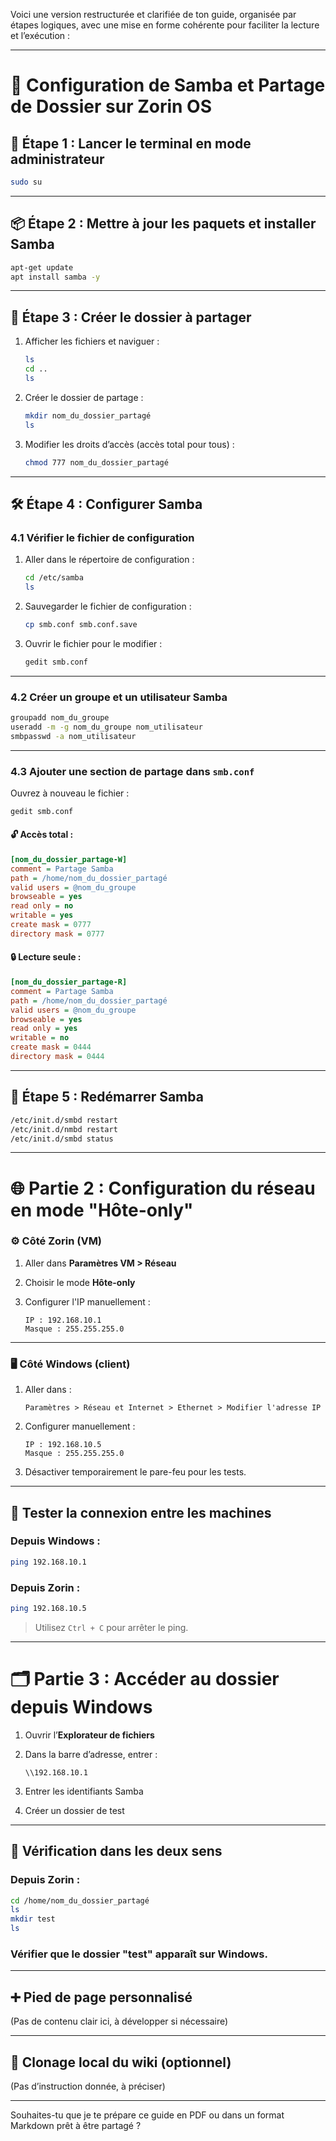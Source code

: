 Voici une version restructurée et clarifiée de ton guide, organisée par étapes logiques, avec une mise en forme cohérente pour faciliter la lecture et l’exécution :

---

# 📁 Configuration de Samba et Partage de Dossier sur Zorin OS

## 🔧 Étape 1 : Lancer le terminal en mode administrateur

```bash
sudo su
```

---

## 📦 Étape 2 : Mettre à jour les paquets et installer Samba

```bash
apt-get update
apt install samba -y
```

---

## 📂 Étape 3 : Créer le dossier à partager

1. Afficher les fichiers et naviguer :

   ```bash
   ls
   cd ..
   ls
   ```

2. Créer le dossier de partage :

   ```bash
   mkdir nom_du_dossier_partagé
   ls
   ```

3. Modifier les droits d’accès (accès total pour tous) :

   ```bash
   chmod 777 nom_du_dossier_partagé
   ```

---

## 🛠️ Étape 4 : Configurer Samba

### 4.1 Vérifier le fichier de configuration

1. Aller dans le répertoire de configuration :

   ```bash
   cd /etc/samba
   ls
   ```

2. Sauvegarder le fichier de configuration :

   ```bash
   cp smb.conf smb.conf.save
   ```

3. Ouvrir le fichier pour le modifier :

   ```bash
   gedit smb.conf
   ```

---

### 4.2 Créer un groupe et un utilisateur Samba

```bash
groupadd nom_du_groupe
useradd -m -g nom_du_groupe nom_utilisateur
smbpasswd -a nom_utilisateur
```

---

### 4.3 Ajouter une section de partage dans `smb.conf`

Ouvrez à nouveau le fichier :

```bash
gedit smb.conf
```

#### 🔓 Accès total :

```ini
[nom_du_dossier_partage-W]
comment = Partage Samba
path = /home/nom_du_dossier_partagé
valid users = @nom_du_groupe
browseable = yes
read only = no
writable = yes
create mask = 0777
directory mask = 0777
```

#### 🔒 Lecture seule :

```ini
[nom_du_dossier_partage-R]
comment = Partage Samba
path = /home/nom_du_dossier_partagé
valid users = @nom_du_groupe
browseable = yes
read only = yes
writable = no
create mask = 0444
directory mask = 0444
```

---

## 🔄 Étape 5 : Redémarrer Samba

```bash
/etc/init.d/smbd restart
/etc/init.d/nmbd restart
/etc/init.d/smbd status
```

---

# 🌐 Partie 2 : Configuration du réseau en mode "Hôte-only"

### ⚙️ Côté Zorin (VM)

1. Aller dans **Paramètres VM > Réseau**

2. Choisir le mode **Hôte-only**

3. Configurer l'IP manuellement :

   ```
   IP : 192.168.10.1
   Masque : 255.255.255.0
   ```

---

### 🖥️ Côté Windows (client)

1. Aller dans :

   ```
   Paramètres > Réseau et Internet > Ethernet > Modifier l'adresse IP
   ```

2. Configurer manuellement :

   ```
   IP : 192.168.10.5
   Masque : 255.255.255.0
   ```

3. Désactiver temporairement le pare-feu pour les tests.

---

## 🔌 Tester la connexion entre les machines

### Depuis Windows :

```bash
ping 192.168.10.1
```

### Depuis Zorin :

```bash
ping 192.168.10.5
```

> Utilisez `Ctrl + C` pour arrêter le ping.

---

# 🗂️ Partie 3 : Accéder au dossier depuis Windows

1. Ouvrir l’**Explorateur de fichiers**
2. Dans la barre d’adresse, entrer :

   ```
   \\192.168.10.1
   ```
3. Entrer les identifiants Samba
4. Créer un dossier de test

---

## 🔁 Vérification dans les deux sens

### Depuis Zorin :

```bash
cd /home/nom_du_dossier_partagé
ls
mkdir test
ls
```

### Vérifier que le dossier "test" apparaît sur Windows.

---

## ➕ Pied de page personnalisé

(Pas de contenu clair ici, à développer si nécessaire)

---

## 🔁 Clonage local du wiki (optionnel)

(Pas d’instruction donnée, à préciser)

---

Souhaites-tu que je te prépare ce guide en PDF ou dans un format Markdown prêt à être partagé ?
